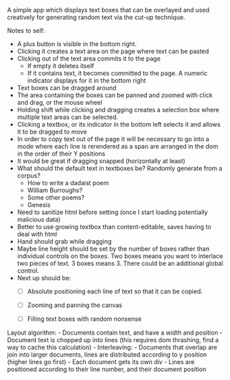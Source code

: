A simple app which displays text boxes that can be overlayed and used creatively for generating random text via the cut-up technique.

Notes to self:

- A plus button is visible in the bottom right.
- Clicking it creates a text area on the page where text can be pasted
- Clicking out of the text area commits it to the page
  - If empty it deletes itself
  - If it contains text, it becomes committed to the page. A numeric indicator displays for it in the bottom right
- Text boxes can be dragged around
- The area containing the boxes can be panned and zoomed with click and drag, or the mouse wheel
- Holding shift while clicking and dragging creates a selection box where multiple text areas can be selected.
- Clicking a textbox, or its indicator in the bottom left selects it and allows it to be dragged to move
- In order to copy text out of the page it will be necessary to go into a mode where each line is rerendered as a span are arranged in the dom in the order of their Y positions
- It would be great if dragging snapped (horizontally at least)
- What should the default text in textboxes be? Randomly generate from a corpus?
  - How to write a dadaist poem
  - William Burroughs?
  - Some other poems?
  - Genesis
- Need to sanitize html before setting (once I start loading potentially malicious data)
- Better to use growing textbox than content-editable, saves having to deal with html
- Hand should grab while dragging
- Maybe line height should be set by the number of boxes rather than individual controls on the boxes. Two boxes means you want to interlace two pieces of text. 3 boxes means 3. There could be an additional global control.
- Next up should be:
  - [ ] Absolute positioning each line of text so that it can be copied.
  - [ ] Zooming and panning the canvas
  - [ ] Filling text boxes with random nonsense


Layout algorithm:
	- Documents contain text, and have a width and position
	- Document text is chopped up into lines (this requires dom thrashing, find a way to cache this calculation)
	- Interleaving: 
		- Documents that overlap are join into larger documents, lines are distributed according to y position (higher lines go first)
	- Each document gets its own div
	- Lines are positioned according to their line number, and their document position

